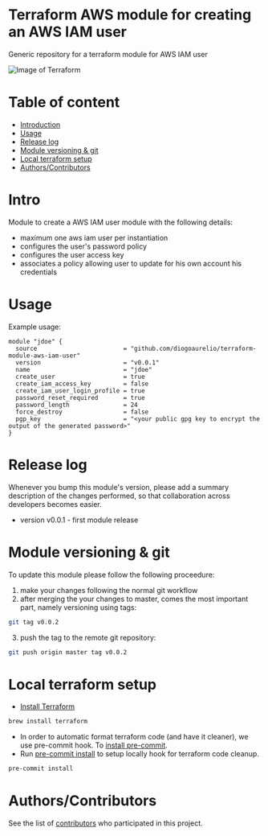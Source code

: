 Terraform AWS module for creating an AWS IAM user
=========================================================

Generic repository for a terraform module for AWS IAM user

![Image of Terraform](https://i.imgur.com/Jj2T26b.jpg)

# Table of content

- [Introduction](#intro)
- [Usage](#usage)
- [Release log](#release-log)
- [Module versioning & git](#module-versioning-&-git)
- [Local terraform setup](#local-terraform-setup)
- [Authors/Contributors](#authorscontributors)


# Intro

Module to create a AWS IAM user module with the following details:
- maximum one aws iam user per instantiation
- configures the user's password policy
- configures the user access key
- associates a policy allowing user to update for his own account his credentials


# Usage

Example usage:

```hcl
module "jdoe" {
  source                        = "github.com/diogoaurelio/terraform-module-aws-iam-user"
  version                       = "v0.0.1"
  name                          = "jdoe"
  create_user                   = true
  create_iam_access_key         = false
  create_iam_user_login_profile = true
  password_reset_required       = true
  password_length               = 24
  force_destroy                 = false
  pgp_key                       = "<your public gpg key to encrypt the output of the generated password>"
}
```


# Release log

Whenever you bump this module's version, please add a summary description of the changes performed, so that collaboration across developers becomes easier.

* version v0.0.1 - first module release

# Module versioning & git

To update this module please follow the following proceedure:

1) make your changes following the normal git workflow
2) after merging the your changes to master, comes the most important part, namely versioning using tags:

```bash
git tag v0.0.2
```

3) push the tag to the remote git repository:
```bash
git push origin master tag v0.0.2
```

# Local terraform setup

* [Install Terraform](https://www.terraform.io/)

```bash
brew install terraform
```

* In order to automatic format terraform code (and have it cleaner), we use pre-commit hook. To [install pre-commit](https://pre-commit.com/#install).
* Run [pre-commit install](https://pre-commit.com/#usage) to setup locally hook for terraform code cleanup.

```bash
pre-commit install
```


# Authors/Contributors

See the list of [contributors](https://github.com/diogoaurelio/terraform-module-aws-compute-lambda/graphs/contributors) who participated in this project.